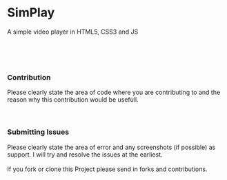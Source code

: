 # SimPlay
A simple video player in HTML5, CSS3 and JS





<br>
<br>
<br>
<h3>Contribution</h3>
Please clearly state the area of code where you are contributing to and the reason why this contribution would be usefull.


<br>
<br>
<br>
<h3>Submitting Issues</h3>
Please clearly state the area of error and any screenshots (if possible) as support.
I will try and resolve the issues at the earliest.


<br>
<br>
If you fork or clone this Project please send in forks and contributions.